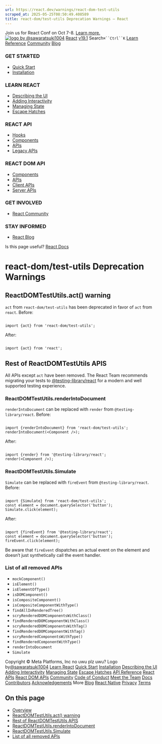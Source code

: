 ```yaml
---
url: https://react.dev/warnings/react-dom-test-utils
scraped_at: 2025-05-25T08:50:49.408589
title: react-dom/test-utils Deprecation Warnings – React
---
```


Join us for React Conf on Oct 7-8.
[Learn more.](https://conf.react.dev/)
[![logo by @sawaratsuki1004](https://react.dev/_next/image?url=%2Fimages%2Fuwu.png&w=128&q=75)](https://react.dev/)
[React](https://react.dev/)
[v19.1](https://react.dev/versions)
Search`⌘``Ctrl``K`
[Learn](https://react.dev/learn)
[Reference](https://react.dev/reference/react)
[Community](https://react.dev/community)
[Blog](https://react.dev/blog)
[](https://react.dev/community/translations)
[](https://github.com/facebook/react/releases)
### GET STARTED
  * [Quick Start ](https://react.dev/learn "Quick Start")
  * [Installation ](https://react.dev/learn/installation "Installation")
### LEARN REACT
  * [Describing the UI ](https://react.dev/learn/describing-the-ui "Describing the UI")
  * [Adding Interactivity ](https://react.dev/learn/adding-interactivity "Adding Interactivity")
  * [Managing State ](https://react.dev/learn/managing-state "Managing State")
  * [Escape Hatches ](https://react.dev/learn/escape-hatches "Escape Hatches")
### REACT API
  * [Hooks ](https://react.dev/reference/react "Hooks")
  * [Components ](https://react.dev/reference/react/components "Components")
  * [APIs ](https://react.dev/reference/react/apis "APIs")
  * [Legacy APIs ](https://react.dev/reference/react/legacy "Legacy APIs")
### REACT DOM API
  * [Components ](https://react.dev/reference/react-dom/components "Components")
  * [APIs ](https://react.dev/reference/react-dom "APIs")
  * [Client APIs ](https://react.dev/reference/react-dom/client "Client APIs")
  * [Server APIs ](https://react.dev/reference/react-dom/server "Server APIs")
### GET INVOLVED
  * [React Community ](https://react.dev/community "React Community")
### STAY INFORMED
  * [React Blog ](https://react.dev/blog "React Blog")


Is this page useful?
[React Docs](https://react.dev/)
# react-dom/test-utils Deprecation Warnings[](https://react.dev/warnings/react-dom-test-utils#undefined "Link for this heading")
## ReactDOMTestUtils.act() warning [](https://react.dev/warnings/react-dom-test-utils#reactdomtestutilsact-warning "Link for ReactDOMTestUtils.act\(\) warning ")
`act` from `react-dom/test-utils` has been deprecated in favor of `act` from `react`.
Before:
```

import {act} from 'react-dom/test-utils';

```

After:
```

import {act} from 'react';

```

## Rest of ReactDOMTestUtils APIS [](https://react.dev/warnings/react-dom-test-utils#rest-of-reactdomtestutils-apis "Link for Rest of ReactDOMTestUtils APIS ")
All APIs except `act` have been removed.
The React Team recommends migrating your tests to [@testing-library/react](https://testing-library.com/docs/react-testing-library/intro/) for a modern and well supported testing experience.
### ReactDOMTestUtils.renderIntoDocument [](https://react.dev/warnings/react-dom-test-utils#reactdomtestutilsrenderintodocument "Link for ReactDOMTestUtils.renderIntoDocument ")
`renderIntoDocument` can be replaced with `render` from `@testing-library/react`.
Before:
```

import {renderIntoDocument} from 'react-dom/test-utils';
renderIntoDocument(<Component />);

```

After:
```

import {render} from '@testing-library/react';
render(<Component />);

```

### ReactDOMTestUtils.Simulate [](https://react.dev/warnings/react-dom-test-utils#reactdomtestutilssimulate "Link for ReactDOMTestUtils.Simulate ")
`Simulate` can be replaced with `fireEvent` from `@testing-library/react`.
Before:
```

import {Simulate} from 'react-dom/test-utils';
const element = document.querySelector('button');
Simulate.click(element);

```

After:
```

import {fireEvent} from '@testing-library/react';
const element = document.querySelector('button');
fireEvent.click(element);

```

Be aware that `fireEvent` dispatches an actual event on the element and doesn’t just synthetically call the event handler.
### List of all removed APIs [](https://react.dev/warnings/react-dom-test-utils#list-of-all-removed-apis-list-of-all-removed-apis "Link for List of all removed APIs ")
  * `mockComponent()`
  * `isElement()`
  * `isElementOfType()`
  * `isDOMComponent()`
  * `isCompositeComponent()`
  * `isCompositeComponentWithType()`
  * `findAllInRenderedTree()`
  * `scryRenderedDOMComponentsWithClass()`
  * `findRenderedDOMComponentWithClass()`
  * `scryRenderedDOMComponentsWithTag()`
  * `findRenderedDOMComponentWithTag()`
  * `scryRenderedComponentsWithType()`
  * `findRenderedComponentWithType()`
  * `renderIntoDocument`
  * `Simulate`


[](https://opensource.fb.com/)
Copyright © Meta Platforms, Inc
no uwu plz
uwu?
Logo by[@sawaratsuki1004](https://twitter.com/sawaratsuki1004)
[Learn React](https://react.dev/learn)
[Quick Start](https://react.dev/learn)
[Installation](https://react.dev/learn/installation)
[Describing the UI](https://react.dev/learn/describing-the-ui)
[Adding Interactivity](https://react.dev/learn/adding-interactivity)
[Managing State](https://react.dev/learn/managing-state)
[Escape Hatches](https://react.dev/learn/escape-hatches)
[API Reference](https://react.dev/reference/react)
[React APIs](https://react.dev/reference/react)
[React DOM APIs](https://react.dev/reference/react-dom)
[Community](https://react.dev/community)
[Code of Conduct](https://github.com/facebook/react/blob/main/CODE_OF_CONDUCT.md)
[Meet the Team](https://react.dev/community/team)
[Docs Contributors](https://react.dev/community/docs-contributors)
[Acknowledgements](https://react.dev/community/acknowledgements)
More
[Blog](https://react.dev/blog)
[React Native](https://reactnative.dev/)
[Privacy](https://opensource.facebook.com/legal/privacy)
[Terms](https://opensource.fb.com/legal/terms/)
[](https://www.facebook.com/react)[](https://twitter.com/reactjs)[](https://bsky.app/profile/react.dev)[](https://github.com/facebook/react)
## On this page
  * [Overview](https://react.dev/warnings/react-dom-test-utils)
  * [ReactDOMTestUtils.act() warning ](https://react.dev/warnings/react-dom-test-utils#reactdomtestutilsact-warning)
  * [Rest of ReactDOMTestUtils APIS ](https://react.dev/warnings/react-dom-test-utils#rest-of-reactdomtestutils-apis)
  * [ReactDOMTestUtils.renderIntoDocument ](https://react.dev/warnings/react-dom-test-utils#reactdomtestutilsrenderintodocument)
  * [ReactDOMTestUtils.Simulate ](https://react.dev/warnings/react-dom-test-utils#reactdomtestutilssimulate)
  * [List of all removed APIs ](https://react.dev/warnings/react-dom-test-utils#list-of-all-removed-apis-list-of-all-removed-apis)



